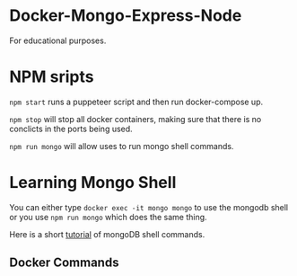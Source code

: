 # Docker-Mongo-Express-Node
 For educational purposes.

# NPM sripts
`npm start` runs a puppeteer script and then run docker-compose up.

`npm stop` will stop all docker containers, making sure that there is no conclicts in the ports being used.

`npm run mongo` will allow uses to run mongo shell commands.

# Learning Mongo Shell
You can either type `docker exec -it mongo mongo` to use the mongodb shell or you use 
`npm run mongo` which does the same thing.

Here is a short [tutorial](https://www.freecodecamp.org/news/learn-mongodb-a4ce205e7739/) of mongoDB shell commands.



## Docker Commands